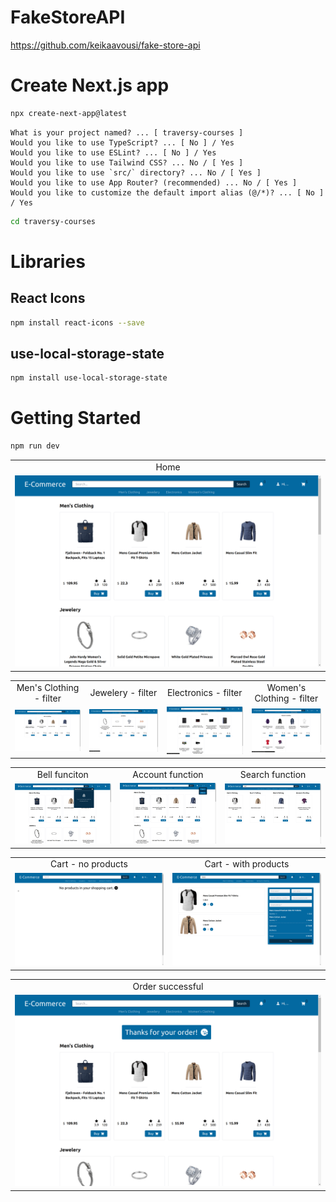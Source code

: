 # FakeStoreAPI
https://github.com/keikaavousi/fake-store-api

# Create Next.js app
```bash
npx create-next-app@latest
```

```
What is your project named? ... [ traversy-courses ]
Would you like to use TypeScript? ... [ No ] / Yes
Would you like to use ESLint? ... [ No ] / Yes
Would you like to use Tailwind CSS? ... No / [ Yes ]
Would you like to use `src/` directory? ... No / [ Yes ]
Would you like to use App Router? (recommended) ... No / [ Yes ]
Would you like to customize the default import alias (@/*)? ... [ No ] / Yes
```

```bash
cd traversy-courses
```

# Libraries
## React Icons
```bash
npm install react-icons --save
```

## use-local-storage-state
```bash
npm install use-local-storage-state
```

# Getting Started
```bash
npm run dev
```

<table align='center'>
  <tr align='center'>
    <td>Home</td>
  </tr>
  <tr align='center'>
    <td>
      <img src='https://github.com/truonganhvu205/e-commerce/blob/main/e-commerce-nextjs-react-tailwind-css-truong-anh-vu-11-11-2023/e-commerce-nextjs-react-tailwind-css-truong-anh-vu-11-11-2023-pic-1.png' />
    </td>
  </tr>
</table>

<table align='center'>
  <tr align='center'>
    <td>Men's Clothing - filter</td>
    <td>Jewelery - filter</td>
    <td>Electronics - filter</td>
    <td>Women's Clothing - filter</td>
  </tr>
  <tr align='center'>
    <td>
      <img src='https://github.com/truonganhvu205/e-commerce/blob/main/e-commerce-nextjs-react-tailwind-css-truong-anh-vu-11-11-2023/e-commerce-nextjs-react-tailwind-css-truong-anh-vu-11-11-2023-pic-2.png' />
    </td>
    <td>
      <img src='https://github.com/truonganhvu205/e-commerce/blob/main/e-commerce-nextjs-react-tailwind-css-truong-anh-vu-11-11-2023/e-commerce-nextjs-react-tailwind-css-truong-anh-vu-11-11-2023-pic-3.png' />
    </td>
    <td>
      <img src='https://github.com/truonganhvu205/e-commerce/blob/main/e-commerce-nextjs-react-tailwind-css-truong-anh-vu-11-11-2023/e-commerce-nextjs-react-tailwind-css-truong-anh-vu-11-11-2023-pic-4.png' />
    </td>
    <td>
      <img src='https://github.com/truonganhvu205/e-commerce/blob/main/e-commerce-nextjs-react-tailwind-css-truong-anh-vu-11-11-2023/e-commerce-nextjs-react-tailwind-css-truong-anh-vu-11-11-2023-pic-5.png' />
    </td>
  </tr>
</table>

<table align='center'>
  <tr align='center'>
    <td>Bell funciton</td>
    <td>Account function</td>
    <td>Search function</td>
  </tr>
  <tr align='center'>
    <td>
      <img src='https://github.com/truonganhvu205/e-commerce/blob/main/e-commerce-nextjs-react-tailwind-css-truong-anh-vu-11-11-2023/e-commerce-nextjs-react-tailwind-css-truong-anh-vu-11-11-2023-pic-6.png' />
    </td>
    <td>
      <img src='https://github.com/truonganhvu205/e-commerce/blob/main/e-commerce-nextjs-react-tailwind-css-truong-anh-vu-11-11-2023/e-commerce-nextjs-react-tailwind-css-truong-anh-vu-11-11-2023-pic-7.png' />
    </td>
    <td>
      <img src='https://github.com/truonganhvu205/e-commerce/blob/main/e-commerce-nextjs-react-tailwind-css-truong-anh-vu-11-11-2023/e-commerce-nextjs-react-tailwind-css-truong-anh-vu-11-11-2023-pic-8.png' />
    </td>
  </tr>
</table>

<table align='center'>
  <tr align='center'>
    <td>Cart - no products</td>
    <td>Cart - with products</td>
  </tr>
  <tr align='center'>
    <td>
      <img src='https://github.com/truonganhvu205/e-commerce/blob/main/e-commerce-nextjs-react-tailwind-css-truong-anh-vu-11-11-2023/e-commerce-nextjs-react-tailwind-css-truong-anh-vu-11-11-2023-pic-9.png' />
    </td>
    <td>
      <img src='https://github.com/truonganhvu205/e-commerce/blob/main/e-commerce-nextjs-react-tailwind-css-truong-anh-vu-11-11-2023/e-commerce-nextjs-react-tailwind-css-truong-anh-vu-11-11-2023-pic-10.png' />
    </td>
  </tr>
</table>

<table align='center'>
  <tr align='center'>
    <td>Order successful</td>
  </tr>
  <tr align='center'>
    <td>
      <img src='https://github.com/truonganhvu205/e-commerce/blob/main/e-commerce-nextjs-react-tailwind-css-truong-anh-vu-11-11-2023/e-commerce-nextjs-react-tailwind-css-truong-anh-vu-11-11-2023-pic-11.png' />
    </td>
  </tr>
</table>
